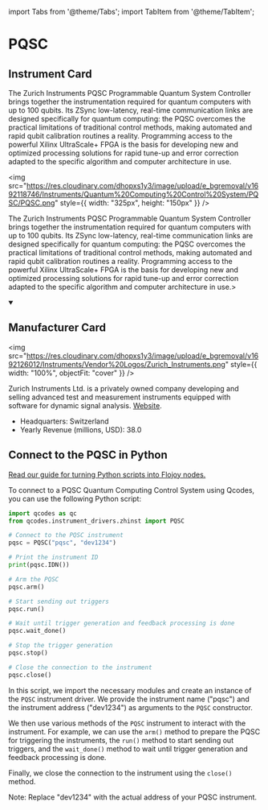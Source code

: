 
import Tabs from '@theme/Tabs';
import TabItem from '@theme/TabItem';

# PQSC

## Instrument Card

<div className="flex">

<div>

The Zurich Instruments PQSC Programmable Quantum System Controller brings together the instrumentation required for quantum computers with up to 100 qubits. Its ZSync low-latency, real-time communication links are designed specifically for quantum computing: the PQSC overcomes the practical limitations of traditional control methods, making automated and rapid qubit calibration routines a reality. Programming access to the powerful Xilinx UltraScale+ FPGA is the basis for developing new and optimized processing solutions for rapid tune-up and error correction adapted to the specific algorithm and computer architecture in use.

</div>

<img src="https://res.cloudinary.com/dhopxs1y3/image/upload/e_bgremoval/v1692118746/Instruments/Quantum%20Computing%20Control%20System/PQSC/PQSC.png" style={{ width: "325px", height: "150px" }} />

</div>

The Zurich Instruments PQSC Programmable Quantum System Controller brings together the instrumentation required for quantum computers with up to 100 qubits. Its ZSync low-latency, real-time communication links are designed specifically for quantum computing: the PQSC overcomes the practical limitations of traditional control methods, making automated and rapid qubit calibration routines a reality. Programming access to the powerful Xilinx UltraScale+ FPGA is the basis for developing new and optimized processing solutions for rapid tune-up and error correction adapted to the specific algorithm and computer architecture in use.>

<details open>
<summary><h2>Manufacturer Card</h2></summary>

<img src="https://res.cloudinary.com/dhopxs1y3/image/upload/e_bgremoval/v1692126012/Instruments/Vendor%20Logos/Zurich_Instruments.png" style={{ width: "100%", objectFit: "cover" }} />

Zurich Instruments Ltd. is a privately owned company developing and selling advanced test and measurement instruments equipped with software for dynamic signal analysis. <a href="https://www.zhinst.com/americas/en">Website</a>.

<ul>
  <li>Headquarters: Switzerland</li>
  <li>Yearly Revenue (millions, USD): 38.0</li>
</ul>
</details>

## Connect to the PQSC in Python

[Read our guide for turning Python scripts into Flojoy nodes.](https://docs.flojoy.ai/custom-nodes/creating-custom-node/)


<Tabs>
<TabItem value="Qcodes" label="Qcodes">

To connect to a PQSC Quantum Computing Control System using Qcodes, you can use the following Python script:

```python
import qcodes as qc
from qcodes.instrument_drivers.zhinst import PQSC

# Connect to the PQSC instrument
pqsc = PQSC("pqsc", "dev1234")

# Print the instrument ID
print(pqsc.IDN())

# Arm the PQSC
pqsc.arm()

# Start sending out triggers
pqsc.run()

# Wait until trigger generation and feedback processing is done
pqsc.wait_done()

# Stop the trigger generation
pqsc.stop()

# Close the connection to the instrument
pqsc.close()
```

In this script, we import the necessary modules and create an instance of the `PQSC` instrument driver. We provide the instrument name ("pqsc") and the instrument address ("dev1234") as arguments to the `PQSC` constructor.

We then use various methods of the `PQSC` instrument to interact with the instrument. For example, we can use the `arm()` method to prepare the PQSC for triggering the instruments, the `run()` method to start sending out triggers, and the `wait_done()` method to wait until trigger generation and feedback processing is done.

Finally, we close the connection to the instrument using the `close()` method.

Note: Replace "dev1234" with the actual address of your PQSC instrument.

</TabItem>
</Tabs>